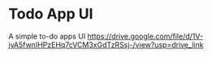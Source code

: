 # Todo App UI

A simple to-do apps UI 
https://drive.google.com/file/d/1V-jyA5fwnIHPzEHq7cVCM3xGdTzRSsj-/view?usp=drive_link
